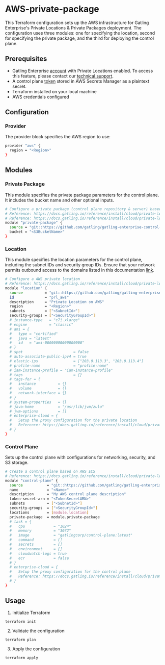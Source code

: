 # AWS-private-package

This Terraform configuration sets up the AWS infrastructure for Gatling Enterprise's Private Locations & Private Packages deployment. The configuration uses three modules: one for specifying the location, second for specifying the private package, and the third for deploying the control plane.

## Prerequisites

- Gatling Enterprise [account](https://auth.gatling.io/auth/realms/gatling/protocol/openid-connect/auth?client_id=gatling-enterprise-cloud-public&response_type=code&scope=openid&redirect_uri=https%3A%2F%2Fcloud.gatling.io%2Fr%2Fgatling) with Private Locations enabled. To access this feature, please contact our [technical support](https://gatlingcorp.atlassian.net/servicedesk/customer/portal/8/group/12/create/59?summary=Private+Locations&description=Contact%20email%3A%20%3Cemail%3E%0A%0AHello%2C%20we%20would%20like%20to%20enable%20the%20private%20locations%20feature%20on%20our%20organization.).
- A control plane [token](https://docs.gatling.io/reference/install/cloud/private-locations/introduction/#token) stored in AWS Secrets Manager as a plaintext secret.
- Terraform installed on your local machine
- AWS credentials configured

## Configuration

### Provider

The provider block specifies the AWS region to use:

```sh
provider "aws" {
  region = "<Region>"
}
```

## Modules

### Private Package

This module specifies the private package parameters for the control plane. It includes the bucket name and other optional inputs.

```sh
# Configure a private package (control plane repository & server) based on AWS S3
# Reference: https://docs.gatling.io/reference/install/cloud/private-locations/private-packages/#aws-s3
# Reference: https://docs.gatling.io/reference/install/cloud/private-locations/private-packages/#control-plane-server
module "private-package" {
  source = "git::https://github.com/gatling/gatling-enterprise-control-plane-deployment//terraform/aws/private-package"
  bucket = "<S3BucketName>"
}
```

### Location

This module specifies the location parameters for the control plane, including the subnet IDs and security group IDs.
Ensure that your network permits outbound access to the domains listed in this documentation [link](https://docs.gatling.io/reference/install/cloud/private-locations/introduction/#network).

```sh
# Configure a AWS private location
# Reference: https://docs.gatling.io/reference/install/cloud/private-locations/aws/configuration/#control-plane-configuration-file
module "location" {
  source          = "git::https://github.com/gatling/gatling-enterprise-control-plane-deployment//terraform/aws/location"
  id              = "prl_aws"
  description     = "Private Location on AWS"
  region          = "<Region>"
  subnets         = ["<SubnetId>"]
  security-groups = ["<SecurityGroupId>"]
  # instance-type   = "c7i.xlarge"
  # engine          = "classic"
  # ami = {
  #   type = "certified"
  #   java = "latest"
  #   id   = "ami-00000000000000000"
  # }
  # spot                       = false
  # auto-associate-public-ipv4 = true
  # elastic-ips                = ["203.0.113.3", "203.0.113.4"]
  # profile-name               = "profile-name"
  # iam-instance-profile = "iam-instance-profile"
  # tags                       = {}
  # tags-for = {
  #   instance          = {}
  #   volume            = {}
  #   network-interface = {}
  # }
  # system-properties   = {}
  # java-home           = "/usr/lib/jvm/zulu"
  # jvm-options         = []
  # enterprise-cloud = {
  #   Setup the proxy configuration for the private location
  #   Reference: https://docs.gatling.io/reference/install/cloud/private-locations/network/#configuring-a-proxy
  # }
}
```

### Control Plane

Sets up the control plane with configurations for networking, security, and S3 storage.

```sh
# Create a control plane based on AWS ECS
# Reference: https://docs.gatling.io/reference/install/cloud/private-locations/aws/installation/
module "control-plane" {
  source           = "git::https://github.com/gatling/gatling-enterprise-control-plane-deployment//terraform/aws/control-plane"
  name             = "<Name>"
  description      = "My AWS control plane description"
  token-secret-arn = "<TokenSecretARN>"
  subnets          = ["<SubnetId>"]
  security-groups  = ["<SecurityGroupId>"]
  locations        = [module.location]
  private-package  = module.private-package
  # task = {
  #   cpu             = "1024"
  #   memory          = "3072"
  #   image           = "gatlingcorp/control-plane:latest"
  #   command         = []
  #   secrets         = []
  #   environment     = []
  #   cloudwatch-logs = true
  #   ecr             = false
  # }
  # enterprise-cloud = {
  #   Setup the proxy configuration for the control plane
  #   Reference: https://docs.gatling.io/reference/install/cloud/private-locations/network/#configuring-a-proxy
  # }
}
```

## Usage

1. Initialize Terraform

```console
terraform init
```

2. Validate the configuration

```console
terraform plan
```

3. Apply the configuration

```console
terraform apply
```
